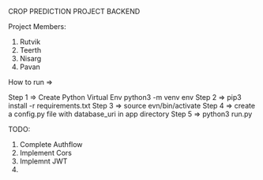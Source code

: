 CROP PREDICTION PROJECT BACKEND

Project Members:

1. Rutvik
2. Teerth
3. Nisarg
4. Pavan

How to run =>

Step 1 => Create Python Virtual Env
python3 -m venv env
Step 2 => pip3 install -r requirements.txt
Step 3 => source evn/bin/activate
Step 4 => create a config.py file with database_uri in app directory
Step 5 => python3 run.py

TODO:

1. Complete Authflow
2. Implement Cors
3. Implemnt JWT
4.

